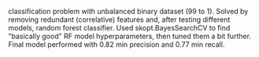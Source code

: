classification problem with unbalanced binary dataset (99 to 1).
Solved by removing redundant (correlative) features and, after testing different models, random forest classifier. Used skopt.BayesSearchCV to find "basically good" RF model hyperparameters, then tuned them a bit further. Final model performed with 0.82 min precision and 0.77 min recall.
